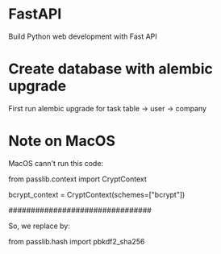 # FastAPI
Build Python web development with Fast API


# Create database with alembic upgrade

First run alembic upgrade for task table -> user -> company

# Note on MacOS
MacOS cann't run this code:


from passlib.context import CryptContext

bcrypt_context = CryptContext(schemes=["bcrypt"])


################################ 

So, we replace by:

from passlib.hash import pbkdf2_sha256
